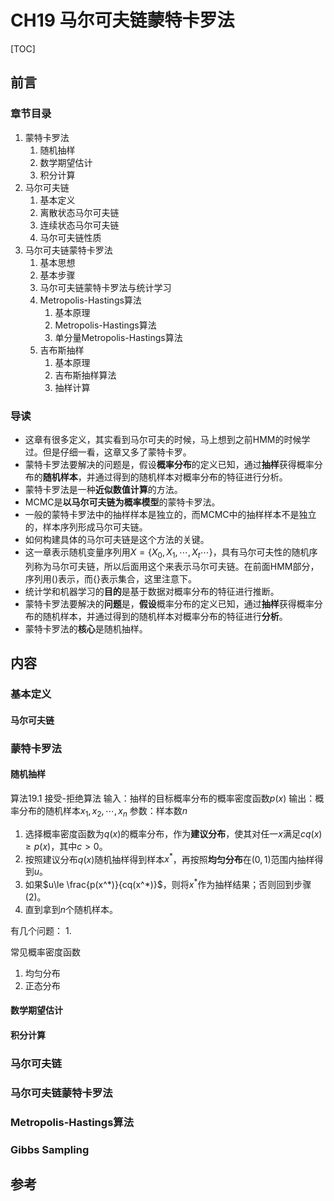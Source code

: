 # CH19 马尔可夫链蒙特卡罗法

[TOC]

## 前言

### 章节目录

1. 蒙特卡罗法
   1. 随机抽样
   1. 数学期望估计
   1. 积分计算
1. 马尔可夫链
   1. 基本定义
   1. 离散状态马尔可夫链
   1. 连续状态马尔可夫链
   1. 马尔可夫链性质
1. 马尔可夫链蒙特卡罗法
   1. 基本思想
   1. 基本步骤
   1. 马尔可夫链蒙特卡罗法与统计学习
   1. Metropolis-Hastings算法
      1. 基本原理
      1. Metropolis-Hastings算法
      1. 单分量Metropolis-Hastings算法
   1. 吉布斯抽样
      1. 基本原理
      1. 吉布斯抽样算法
      1. 抽样计算

### 导读

- 这章有很多定义，其实看到马尔可夫的时候，马上想到之前HMM的时候学过。但是仔细一看，这章又多了蒙特卡罗。
- 蒙特卡罗法要解决的问题是，假设**概率分布**的定义已知，通过**抽样**获得概率分布的**随机样本**，并通过得到的随机样本对概率分布的特征进行分析。
- 蒙特卡罗法是一种**近似数值计算**的方法。
- MCMC是**以马尔可夫链为概率模型**的蒙特卡罗法。
- 一般的蒙特卡罗法中的抽样样本是独立的，而MCMC中的抽样样本不是独立的，样本序列形成马尔可夫链。
- 如何构建具体的马尔可夫链是这个方法的关键。
- 这一章表示随机变量序列用$X=\{X_0,X_1,\cdots,X_t\cdots\}$，具有马尔可夫性的随机序列称为马尔可夫链，所以后面用这个来表示马尔可夫链。在前面HMM部分，序列用$()$表示，而$\{\}$表示集合，这里注意下。
- 统计学和机器学习的**目的**是基于数据对概率分布的特征进行推断。
- 蒙特卡罗法要解决的**问题**是，**假设**概率分布的定义已知，通过**抽样**获得概率分布的随机样本，并通过得到的随机样本对概率分布的特征进行**分析**。
- 蒙特卡罗法的**核心**是随机抽样。

## 内容
### 基本定义
#### 马尔可夫链
### 蒙特卡罗法
#### 随机抽样
算法19.1 接受-拒绝算法
输入：抽样的目标概率分布的概率密度函数$p(x)$
输出：概率分布的随机样本$x_1,x_2,\cdots,x_n$
参数：样本数$n$

1. 选择概率密度函数为$q(x)$的概率分布，作为**建议分布**，使其对任一$x$满足$cq(x)\ge p(x)$，其中$c>0$。
1. 按照建议分布$q(x)$随机抽样得到样本$x^*$，再按照**均匀分布**在$(0,1)$范围内抽样得到$u$。
1. 如果$u\le \frac{p(x^*)}{cq(x^*)}$，则将$x^*$作为抽样结果；否则回到步骤(2)。
1. 直到拿到$n$个随机样本。

有几个问题：
1. 

常见概率密度函数
1. 均匀分布
1. 正态分布

#### 数学期望估计

#### 积分计算

### 马尔可夫链
### 马尔可夫链蒙特卡罗法
### Metropolis-Hastings算法
### Gibbs Sampling




## 参考

